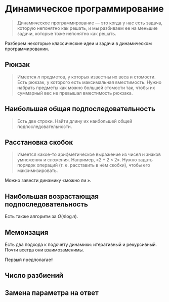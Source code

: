 
# Динамическое программирование

> Динамическое программирование — это когда у нас есть задача, которую непонятно как решать, и мы разбиваем ее на меньшие задачи, которые тоже непонятно как решать.

Разберем некоторые классические идеи и задачи в динамическом программировании.

## Рюкзак

> Имеется $n$ предметов, у которых известны их веса и стомости. Есть рюкзак, у которого есть максимальная вместимость. Нужно набрать предметы как можно большей стомости так, чтобы их суммарный вес не превышал вместимость рюкзака.

## Наибольшая общая подпоследовательность

> Есть две строки. Найти длину их наибольшей общей подпоследовательности.



## Расстановка скобок

> Имеется какое-то арифметическое выражение из чисел и знаков умножения и сложения. Например, «$2+2\times2$». Нужно задать порядок операций (т. е. расставить в нём скобки), чтобы его максимизировать.

Можно завести динамику «можно ли ».

## Наибольшая возрастающая подпоследовательность

Есть также алгоритм за $O(n \log n)$.

## Мемоизация

Есть два подхода к подсчету динамики: итеративный и рекурсивный. Почти всегда они взаимозаменимы.

Первый предполагает

## Число разбиений

>

## Замена параметра на ответ

>
